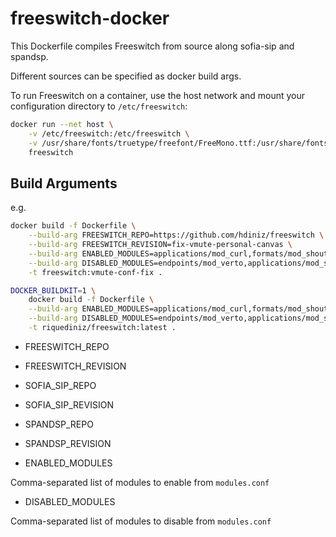 # freeswitch-docker

This Dockerfile compiles Freeswitch from source along sofia-sip and spandsp.

Different sources can be specified as docker build args.

To run Freeswitch on a container, use the host network and mount your configuration directory to `/etc/freeswitch`:

```sh
docker run --net host \
    -v /etc/freeswitch:/etc/freeswitch \
    -v /usr/share/fonts/truetype/freefont/FreeMono.ttf:/usr/share/fonts/truetype/freefont/FreeMono.ttf \
    freeswitch
```



## Build Arguments

e.g. 

```sh
docker build -f Dockerfile \
    --build-arg FREESWITCH_REPO=https://github.com/hdiniz/freeswitch \
    --build-arg FREESWITCH_REVISION=fix-vmute-personal-canvas \
    --build-arg ENABLED_MODULES=applications/mod_curl,formats/mod_shout,endpoints/mod_rtmp \
    --build-arg DISABLED_MODULES=endpoints/mod_verto,applications/mod_signalwire \
    -t freeswitch:vmute-conf-fix .

DOCKER_BUILDKIT=1 \
    docker build -f Dockerfile \
    --build-arg ENABLED_MODULES=applications/mod_curl,formats/mod_shout,endpoints/mod_rtmp \
    --build-arg DISABLED_MODULES=endpoints/mod_verto,applications/mod_signalwire \
    -t riquediniz/freeswitch:latest .
```

- FREESWITCH_REPO
- FREESWITCH_REVISION

- SOFIA_SIP_REPO
- SOFIA_SIP_REVISION

- SPANDSP_REPO
- SPANDSP_REVISION

- ENABLED_MODULES

Comma-separated list of modules to enable from `modules.conf`

- DISABLED_MODULES

Comma-separated list of modules to disable from `modules.conf`
